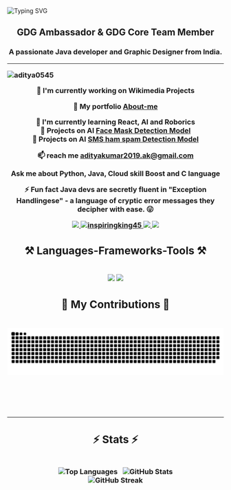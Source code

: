 <!-- ![logo](https://github.com/Aditya0545/Aditya0545/blob/main/github-background.png) -->
<hl align="center">
<img src="https://readme-typing-svg.herokuapp.com?font=Fira+Code&weight=700&size=30&duration=4000&pause=1000&random=false&width=435&lines=Hi%2C+There!+👋;I'm+Aditya+Kumar!" alt="Typing SVG" /></a>
</hl>
<h2 align="center">GDG Ambassador & GDG Core Team Member</h2>
<h3 align="center">A passionate Java developer and Graphic Designer from India.</ h3><br><hr>

<p align="left"> <img src="https://komarev.com/ghpvc/?username=aditya0545&label=Profile%20views&color=0e75b6&style=flat" alt="aditya0545" /> </p>

<div align: "center" >
🔭 I'm currently working on Wikimedia Projects
    
🔭 My portfolio <a href="https://6674e3efff107bffec3e5120--coruscating-starlight-98af33.netlify.app">About-me</a>

🌱 I'm currently learning **React, AI and Roborics**<br>
🔭 Projects on AI <a href="https://face-mask-detection-aditya.streamlit.app"> Face Mask Detection Model </a><br>
🔭 Projects on AI <a href="https://ham-spam-classifier-aditya.streamlit.app"> SMS ham spam Detection Model </a>

📫 reach me **adityakumar2019.ak@gmail.com**

Ask me about **Python, Java, Cloud skill Boost and C language**

⚡ Fun fact **Java devs are secretly fluent in "Exception Handlingese" - a language of cryptic error messages they decipher with ease. 😜**
</div>

<div align: "center" >
    <a href="mailto:adityakumar2019.ak@gmail.com">
        <img src="https://img.shields.io/badge/GmaiI-333333?sty1e=for-the-badge&logo=gmail&logoColor=red" target="_blank" />
    </a>
    </a>
    <a href="https://www.instagram.com/its_aditya_simple" target="blank">
        <img src="https://img.shields.io/badge/Instagram-E4405F?style=for-the-badge&logo=instagram&logoColor=white&style=for-the-badge" alt="inspiringking45"/>
    </a>
    <a href="https://www.linkedin.com/in/aditya0545/">
        <img src="https://img.shields.io/badge/LinkedIn-0077B5?sty1e=for-the-badge&logo=LinkedIn&logoColor=white" target="_blank" />
    </a>
    <a href="portfolio/">
        <img src="https://img.shields.io/badge/Portfolio-FF5722?sty1e=for-the-badge&logo=todoist&logoColor=white" target="_blank" />
    </a>

<h2 align="center">⚒️ Languages-Frameworks-Tools ⚒️</h2>
<br/>
<div align="center">
    <img src="https://skillicons.dev/icons?i=react,bootstrap,mui,html,css,vscode,github,figma,tailwind,git,r" />
    <img src="https://skillicons.dev/icons?i=nodejs,python,javascript,typescript,express,firebase,mongodb,c,java,nextjs,mysql,flask" /><br>
</div>

<div align="center">
  <h2>🐍 My Contributions 🐍</h2>
  <br>
  <img alt="snake eating my contributions" src="https://raw.githubusercontent.com/salesp07/salesp07/output/github-contribution-grid-snake.svg" />
  
  <br/><br/><br/>
</div>

<hr/>
<h2 align="center">⚡ Stats ⚡</h2>
<br>
<div align="center">
  <img src="https://github-readme-stats.vercel.app/api/top-langs?username=aditya0545&show_icons=true&locale=en&layout=compact&theme=dark" alt="Top Languages" />
  &nbsp;
  <img src="https://github-readme-stats.vercel.app/api?username=aditya0545&show_icons=true&locale=en&theme=dark" alt="GitHub Stats" />
  <br>
  <img src="https://github-readme-streak-stats.herokuapp.com/?user=aditya0545&theme=dark" alt="GitHub Streak" />
    </div>


<!--Test Code-->

<!--<div>
    <div align="center">
  <img src="https://github-readme-stats.vercel.app/api/top-langs?username=aditya0545&show_icons=true&locale=en&layout=compact" alt="Top Languages" />
  &nbsp;
  <img src="https://github-readme-stats.vercel.app/api?username=aditya0545&show_icons=true&locale=en" alt="GitHub Stats" />
  <br>
  <img src="https://github-readme-streak-stats.herokuapp.com/?user=aditya0545&" alt="GitHub Streak" />
    </div>-->


